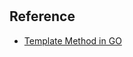 #

## Reference

* [Template Method in GO](https://refactoring.guru/design-patterns/template-method/go/example)
